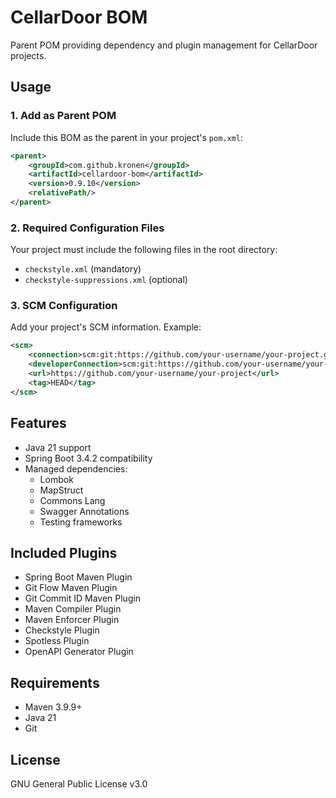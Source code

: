 # CellarDoor BOM

Parent POM providing dependency and plugin management for CellarDoor projects.

## Usage

### 1. Add as Parent POM

Include this BOM as the parent in your project's `pom.xml`:

```xml
<parent>
    <groupId>com.github.kronen</groupId>
    <artifactId>cellardoor-bom</artifactId>
    <version>0.9.10</version>
    <relativePath/>
</parent>
```

### 2. Required Configuration Files

Your project must include the following files in the root directory:

- `checkstyle.xml` (mandatory)
- `checkstyle-suppressions.xml` (optional)

### 3. SCM Configuration

Add your project's SCM information. Example:

```xml
<scm>
    <connection>scm:git:https://github.com/your-username/your-project.git</connection>
    <developerConnection>scm:git:https://github.com/your-username/your-project.git</developerConnection>
    <url>https://github.com/your-username/your-project</url>
    <tag>HEAD</tag>
</scm>
```

## Features

- Java 21 support
- Spring Boot 3.4.2 compatibility
- Managed dependencies:
  - Lombok
  - MapStruct
  - Commons Lang
  - Swagger Annotations
  - Testing frameworks

## Included Plugins

- Spring Boot Maven Plugin
- Git Flow Maven Plugin
- Git Commit ID Maven Plugin
- Maven Compiler Plugin
- Maven Enforcer Plugin
- Checkstyle Plugin
- Spotless Plugin
- OpenAPI Generator Plugin

## Requirements

- Maven 3.9.9+
- Java 21
- Git

## License

GNU General Public License v3.0
